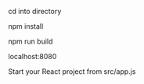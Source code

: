 cd into directory

npm install

npm run build

localhost:8080

Start your React project from src/app.js
